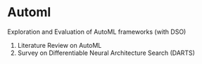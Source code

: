 # Automl

Exploration and Evaluation of AutoML frameworks (with DSO)

1) Literature Review on AutoML
2) Survey on Differentiable Neural Architecture Search (DARTS)
